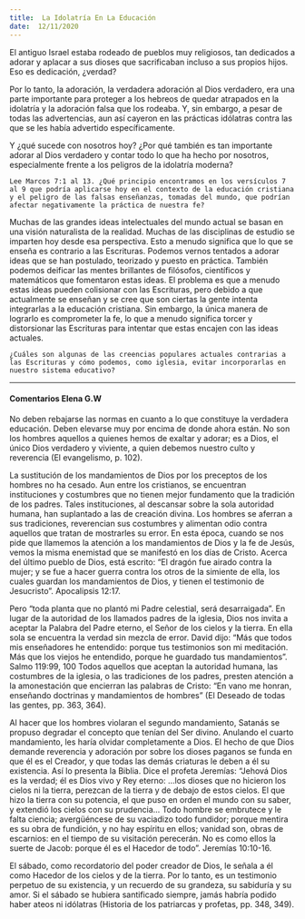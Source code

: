 ```yaml
---
title:  La Idolatría En La Educación
date:  12/11/2020
---
```


El antiguo Israel estaba rodeado de pueblos muy religiosos, tan dedicados a adorar y aplacar a sus dioses que sacrificaban incluso a sus propios hijos. Eso es dedicación, ¿verdad?

Por lo tanto, la adoración, la verdadera adoración al Dios verdadero, era una parte importante para proteger a los hebreos de quedar atrapados en la idolatría y la adoración falsa que los rodeaba. Y, sin embargo, a pesar de todas las advertencias, aun así cayeron en las prácticas idólatras contra las que se les había advertido específicamente.

Y ¿qué sucede con nosotros hoy? ¿Por qué también es tan importante adorar al Dios verdadero y contar todo lo que ha hecho por nosotros, especialmente frente a los peligros de la idolatría moderna?

`Lee Marcos 7:1 al 13. ¿Qué principio encontramos en los versículos 7 al 9 que podría aplicarse hoy en el contexto de la educación cristiana y el peligro de las falsas enseñanzas, tomadas del mundo, que podrían afectar negativamente la práctica de nuestra fe?`

Muchas de las grandes ideas intelectuales del mundo actual se basan en una visión naturalista de la realidad. Muchas de las disciplinas de estudio se imparten hoy desde esa perspectiva. Esto a menudo significa que lo que se enseña es contrario a las Escrituras. Podemos vernos tentados a adorar ideas que se han postulado, teorizado y puesto en práctica. También podemos deificar las mentes brillantes de filósofos, científicos y matemáticos que fomentaron estas ideas. El problema es que a menudo estas ideas pueden colisionar con las Escrituras, pero debido a que actualmente se enseñan y se cree que son ciertas la gente intenta integrarlas a la educación cristiana. Sin embargo, la única manera de lograrlo es comprometer la fe, lo que a menudo significa torcer y distorsionar las Escrituras para intentar que estas encajen con las ideas actuales.

`¿Cuáles son algunas de las creencias populares actuales contrarias a las Escrituras y cómo podemos, como iglesia, evitar incorporarlas en nuestro sistema educativo?`

---

#### Comentarios Elena G.W

No deben rebajarse las normas en cuanto a lo que constituye la verdadera educación. Deben elevarse muy por encima de donde ahora están. No son los hombres aquellos a quienes hemos de exaltar y adorar; es a Dios, el único Dios verdadero y viviente, a quien debemos nuestro culto y reverencia (El evangelismo, p. 102).

La sustitución de los mandamientos de Dios por los preceptos de los hombres no ha cesado. Aun entre los cristianos, se encuentran instituciones y costumbres que no tienen mejor fundamento que la tradición de los padres. Tales instituciones, al descansar sobre la sola autoridad humana, han suplantado a las de creación divina. Los hombres se aferran a sus tradiciones, reverencian sus costumbres y alimentan odio contra aquellos que tratan de mostrarles su error. En esta época, cuando se nos pide que llamemos la atención a los mandamientos de Dios y la fe de Jesús, vemos la misma enemistad que se manifestó en los días de Cristo. Acerca del último pueblo de Dios, está escrito: “El dragón fue airado contra la mujer; y se fue a hacer guerra contra los otros de la simiente de ella, los cuales guardan los mandamientos de Dios, y tienen el testimonio de Jesucristo”. Apocalipsis 12:17.

Pero “toda planta que no plantó mi Padre celestial, será desarraigada”. En lugar de la autoridad de los llamados padres de la iglesia, Dios nos invita a aceptar la Palabra del Padre eterno, el Señor de los cielos y la tierra. En ella sola se encuentra la verdad sin mezcla de error. David dijo: “Más que todos mis enseñadores he entendido: porque tus testimonios son mi meditación. Más que los viejos he entendido, porque he guardado tus mandamientos”. Salmo 119:99, 100 Todos aquellos que aceptan la autoridad humana, las costumbres de la iglesia, o las tradiciones de los padres, presten atención a la amonestación que encierran las palabras de Cristo: “En vano me honran, enseñando doctrinas y mandamientos de hombres” (El Deseado de todas las gentes, pp. 363, 364).

Al hacer que los hombres violaran el segundo mandamiento, Satanás se propuso degradar el concepto que tenían del Ser divino. Anulando el cuarto mandamiento, les haría olvidar completamente a Dios. El hecho de que Dios demande reverencia y adoración por sobre los dioses paganos se funda en que él es el Creador, y que todas las demás criaturas le deben a él su existencia. Así lo presenta la Biblia. Dice el profeta Jeremías: “Jehová Dios es la verdad; él es Dios vivo y Rey eterno: …los dioses que no hicieron los cielos ni la tierra, perezcan de la tierra y de debajo de estos cielos. El que hizo la tierra con su potencia, el que puso en orden el mundo con su saber, y extendió los cielos con su prudencia… Todo hombre se embrutece y le falta ciencia; avergüéncese de su vaciadizo todo fundidor; porque mentira es su obra de fundición, y no hay espíritu en ellos; vanidad son, obras de escarnios: en el tiempo de su visitación perecerán. No es como ellos la suerte de Jacob: porque él es el Hacedor de todo”. Jeremías 10:10-16.

El sábado, como recordatorio del poder creador de Dios, le señala a él como Hacedor de los cielos y de la tierra. Por lo tanto, es un testimonio perpetuo de su existencia, y un recuerdo de su grandeza, su sabiduría y su amor. Si el sábado se hubiera santificado siempre, jamás habría podido haber ateos ni idólatras (Historia de los patriarcas y profetas, pp. 348, 349).